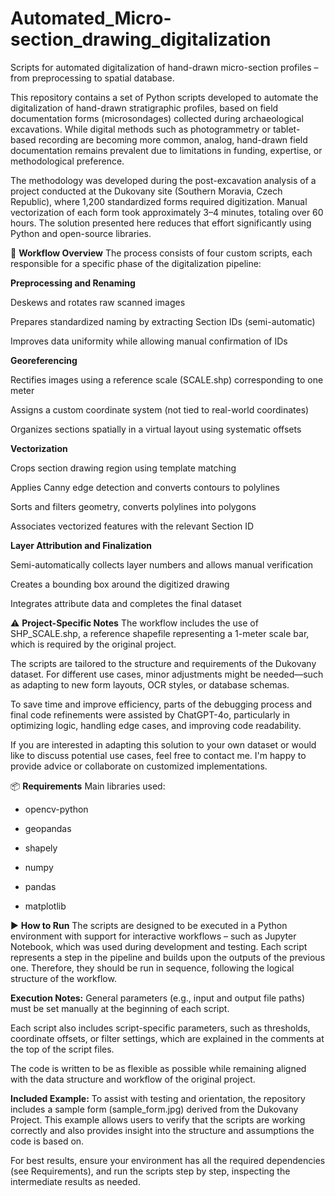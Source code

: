 # Automated_Micro-section_drawing_digitalization
Scripts for automated digitalization of hand-drawn micro-section profiles – from preprocessing to spatial database.

This repository contains a set of Python scripts developed to automate the digitalization of hand-drawn stratigraphic profiles, based on field documentation forms (microsondages) collected during archaeological excavations. While digital methods such as photogrammetry or tablet-based recording are becoming more common, analog, hand-drawn field documentation remains prevalent due to limitations in funding, expertise, or methodological preference.

The methodology was developed during the post-excavation analysis of a project conducted at the Dukovany site (Southern Moravia, Czech Republic), where 1,200 standardized forms required digitization. Manual vectorization of each form took approximately 3–4 minutes, totaling over 60 hours. The solution presented here reduces that effort significantly using Python and open-source libraries.

🧩 **Workflow Overview**
The process consists of four custom scripts, each responsible for a specific phase of the digitalization pipeline:

**Preprocessing and Renaming**

Deskews and rotates raw scanned images

Prepares standardized naming by extracting Section IDs (semi-automatic)

Improves data uniformity while allowing manual confirmation of IDs

**Georeferencing**

Rectifies images using a reference scale (SCALE.shp) corresponding to one meter

Assigns a custom coordinate system (not tied to real-world coordinates)

Organizes sections spatially in a virtual layout using systematic offsets

**Vectorization**

Crops section drawing region using template matching

Applies Canny edge detection and converts contours to polylines

Sorts and filters geometry, converts polylines into polygons

Associates vectorized features with the relevant Section ID

**Layer Attribution and Finalization**

Semi-automatically collects layer numbers and allows manual verification

Creates a bounding box around the digitized drawing

Integrates attribute data and completes the final dataset

⚠️ **Project-Specific Notes**
The workflow includes the use of SHP_SCALE.shp, a reference shapefile representing a 1-meter scale bar, which is required by the original project.

The scripts are tailored to the structure and requirements of the Dukovany dataset. For different use cases, minor adjustments might be needed—such as adapting to new form layouts, OCR styles, or database schemas.

To save time and improve efficiency, parts of the debugging process and final code refinements were assisted by ChatGPT-4o, particularly in optimizing logic, handling edge cases, and improving code readability.

If you are interested in adapting this solution to your own dataset or would like to discuss potential use cases, feel free to contact me. I'm happy to provide advice or collaborate on customized implementations.

📦 **Requirements**
Main libraries used:

- opencv-python

- geopandas

- shapely

- numpy

- pandas

- matplotlib

▶️ **How to Run**
The scripts are designed to be executed in a Python environment with support for interactive workflows – such as Jupyter Notebook, which was used during development and testing. Each script represents a step in the pipeline and builds upon the outputs of the previous one. Therefore, they should be run in sequence, following the logical structure of the workflow.

**Execution Notes:**
General parameters (e.g., input and output file paths) must be set manually at the beginning of each script.

Each script also includes script-specific parameters, such as thresholds, coordinate offsets, or filter settings, which are explained in the comments at the top of the script files.

The code is written to be as flexible as possible while remaining aligned with the data structure and workflow of the original project.

**Included Example:**
To assist with testing and orientation, the repository includes a sample form (sample_form.jpg) derived from the Dukovany Project. This example allows users to verify that the scripts are working correctly and also provides insight into the structure and assumptions the code is based on.

For best results, ensure your environment has all the required dependencies (see Requirements), and run the scripts step by step, inspecting the intermediate results as needed.
